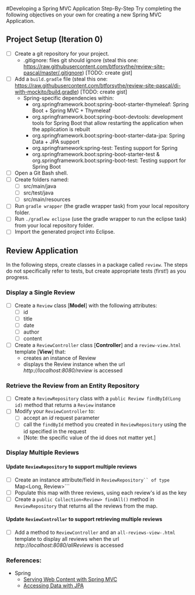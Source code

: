 #Developing a Spring MVC Application Step-By-Step
Try completing the following objectives on your own for creating a new Spring MVC Application.

## Project Setup (Iteration 0)
- [ ] Create a git repository for your project.
    - .gitignore: files git should ignore (steal this one: https://raw.githubusercontent.com/btforsythe/review-site-pascal/master/.gitignore) [TODO: create gist]
- [ ] Add a ```build.gradle``` file (steal this one: https://raw.githubusercontent.com/btforsythe/review-site-pascal/di-with-mockito/build.gradle) [TODO: create gist]
    - Spring-specific dependencies within:
        - org.springframework.boot:spring-boot-starter-thymeleaf: Spring Boot + Spring MVC + Thymeleaf
        - org.springframework.boot:spring-boot-devtools: development tools for Spring Boot that allow restarting the application when the application is rebuilt
        - org.springframework.boot:spring-boot-starter-data-jpa: Spring Data + JPA support
        - org.springframework:spring-test: Testing support for Spring
        - org.springframework.boot:spring-boot-starter-test & org.springframework.boot:spring-boot-test: Testing support for Spring Boot
- [ ] Open a Git Bash shell.
- [ ] Create folders named:
    - [ ] src/main/java
    - [ ] src/test/java
    - [ ] src/main/resources
- [ ] Run ```gradle wrapper``` (the gradle wrapper task) from your local repository folder.
- [ ] Run ```./gradlew eclipse``` (use the gradle wrapper to run the eclipse task) from your local repository folder.
- [ ] Import the generated project into Eclipse.

## Review Application
In the following steps, create classes in a package called ```review```. The steps do not specifically refer to tests, but create appropriate tests (first!) as you progress.

###  Display a Single Review
- [ ] Create a ```Review``` class [**Model**] with the following attributes:
    - [ ] id
    - [ ] title
    - [ ] date
    - [ ] author
    - [ ] content
- [ ] Create a ```ReviewController``` class [**Controller**] and a ```review-view.html``` template [**View**] that:
    - creates an instance of Review
    - displays the Review instance when the url *http://localhost:8080/review* is accessed    

### Retrieve the Review from an Entity Repository
- [ ] Create a ```ReviewRepository``` class with a ```public Review findById(Long id)``` method that returns a ```Review``` instance
- [ ] Modify your ```ReviewController``` to:
    - [ ] accept an *id* request parameter
    - [ ] call the ```findById``` method you created in ```ReviewRepository``` using the id specified in the request
    - [Note: the specific value of the id does not matter yet.]
    
### Display Multiple Reviews
#### Update ```ReviewRepository``` to support multiple reviews
- [ ] Create an instance attribute/field in ```ReviewRepository`` of type ```Map<Long, Review>```
- [ ] Populate this map with three reviews, using each review's id as the key
- [ ] Create a ```public Collection<Review> findAll()``` method in ```ReviewRepository``` that returns all the reviews from the map.
#### Update ```ReviewController``` to support retrieving multiple reviews
- [ ] Add a method to ```ReviewController``` and an ```all-reviews-view-.html``` template to display all reviews when the url *http://localhost:8080/allReviews* is accessed 

### References:
- Spring
    - [Serving Web Content with Spring MVC](https://spring.io/guides/gs/serving-web-content)
    - [Accessing Data with JPA](https://spring.io/guides/gs/accessing-data-jpa)
